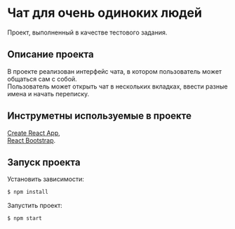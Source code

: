 # Чат для очень одиноких людей

Проект, выполненный в качестве тестового задания.

## Описание проекта

В проекте реализован интерфейс чата, в котором пользователь может общаться сам с собой. \
Пользователь может открыть чат в нескольких вкладках, ввести разные имена и начать переписку.

## Инструметны используемые в проекте
[Create React App](https://github.com/facebook/create-react-app),\
[React Bootstrap](https://react-bootstrap.github.io/).

## Запуск проекта

Установить зависимости:

```bash
$ npm install
```

Запустить проект:

```bash
$ npm start
```
